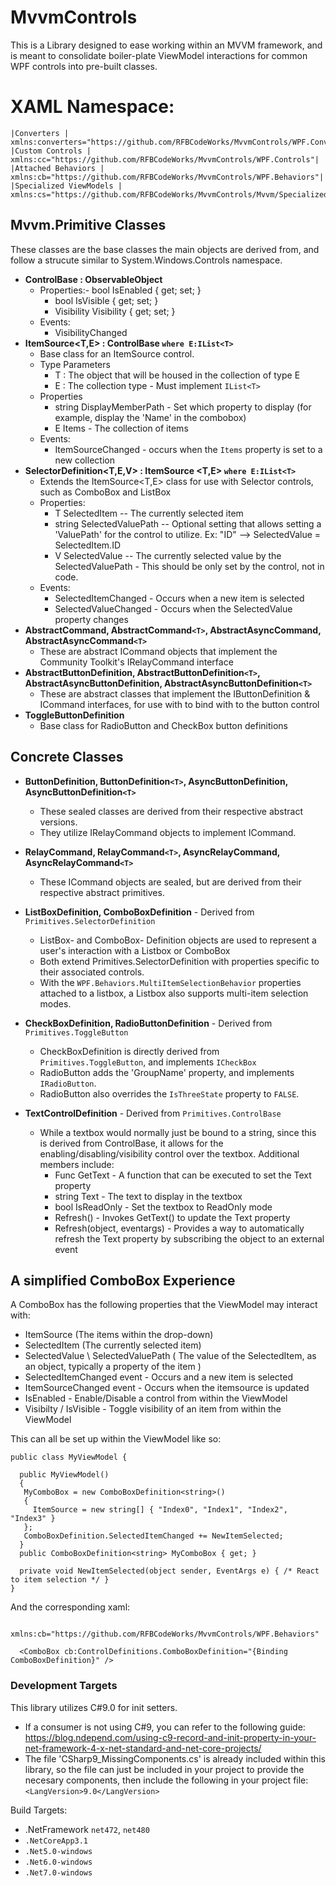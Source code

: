

# MvvmControls
 This is a Library designed to ease working within an MVVM framework, and is meant to consolidate boiler-plate ViewModel interactions for common WPF controls into pre-built classes. 

# XAML Namespace:

	
	|Converters | xmlns:converters="https://github.com/RFBCodeWorks/MvvmControls/WPF.Converters"|
	|Custom Controls | xmlns:cc="https://github.com/RFBCodeWorks/MvvmControls/WPF.Controls"|
    |Attached Behaviors | xmlns:cb="https://github.com/RFBCodeWorks/MvvmControls/WPF.Behaviors"|
    |Specialized ViewModels | xmlns:cs="https://github.com/RFBCodeWorks/MvvmControls/Mvvm/Specialized"|
    

## Mvvm.Primitive Classes
These classes are the base classes the main objects are derived from, and follow a strucute similar to System.Windows.Controls namespace.

- **ControlBase : ObservableObject**
	- Properties:- bool IsEnabled { get; set; }
	   - bool IsVisible { get; set; }
	   - Visibility Visibility { get; set; }
   - Events:
	   - VisibilityChanged   
- **ItemSource<T,E> : ControlBase `where E:IList<T>`**
	- Base class for an ItemSource control. 
	- Type Parameters
	   - T : The object that will be housed in the collection of type E
	   - E : The collection type - Must implement `IList<T>`
   - Properties
	   - string DisplayMemberPath - Set which property to display (for example, display the 'Name' in the combobox)
	   - E Items - The collection of items
   - Events:
	   - ItemSourceChanged - occurs when the `Items` property is set to a new collection
- **SelectorDefinition<T,E,V> : ItemSource <T,E> `where E:IList<T>`**
	- Extends the ItemSource<T,E> class for use with Selector controls, such as ComboBox and ListBox
	- Properties:
	   - T SelectedItem -- The currently selected item
	   - string SelectedValuePath -- Optional setting that allows setting a 'ValuePath' for the control to utilize. Ex: "ID" --> SelectedValue = SelectedItem.ID
	   - V SelectedValue -- The currently selected value by the SelectedValuePath - This should be only set by the control, not in code.
   - Events:
	   - SelectedItemChanged - Occurs when a new item is selected
	   - SelectedValueChanged - Occurs when the SelectedValue property changes
- **AbstractCommand,  AbstractCommand`<T>`, AbstractAsyncCommand, AbstractAsyncCommand`<T>`**
   - These are abstract ICommand objects that implement the Community Toolkit's IRelayCommand interface
- **AbstractButtonDefinition, AbstractButtonDefinition`<T>`, AbstractAsyncButtonDefinition, AbstractAsyncButtonDefinition`<T>`**
   - These are abstract classes that implement the IButtonDefinition & ICommand interfaces, for use with to bind with to the button control  
 - **ToggleButtonDefinition**
   - Base class for RadioButton and CheckBox button definitions

## Concrete Classes
- **ButtonDefinition, ButtonDefinition`<T>`, AsyncButtonDefinition, AsyncButtonDefinition`<T>`**
	- These sealed classes are derived from their respective abstract versions.
	- They utilize IRelayCommand objects to implement ICommand. 
- **RelayCommand, RelayCommand`<T>`, AsyncRelayCommand, AsyncRelayCommand`<T>`**
	- These ICommand objects are sealed, but are derived from their respective abstract primitives.
- **ListBoxDefinition, ComboBoxDefinition** - Derived from `Primitives.SelectorDefinition`
   - ListBox- and ComboBox- Definition objects are used to represent a user's interaction with a Listbox or ComboBox
   - Both extend Primitives.SelectorDefinition with properties specific to their associated controls.
   - With the `WPF.Behaviors.MultiItemSelectionBehavior` properties attached to a listbox, a Listbox also supports multi-item selection modes.
- **CheckBoxDefinition, RadioButtonDefinition** - Derived from `Primitives.ToggleButton`
   - CheckBoxDefinition is directly derived from `Primitives.ToggleButton`, and implements `ICheckBox`
   - RadioButton adds the 'GroupName' property, and implements `IRadioButton`. 
   - RadioButton also overrides the `IsThreeState` property to `FALSE`.
   
- **TextControlDefinition** -  Derived from `Primitives.ControlBase`
   - While a textbox would normally just be bound to a string, since this is derived from ControlBase, it allows for the enabling/disabling/visibility control over the textbox.
   Additional members include:
	   - Func<string> GetText - A function that can be executed to set the Text property
	   - string Text - The text to display in the textbox
	   - bool IsReadOnly - Set the textbox to ReadOnly mode
	   - Refresh() - Invokes GetText() to update the Text property
	   - Refresh(object, eventargs) - Provides a way to automatically refresh the Text property by subscribing the object to an external event

## A simplified ComboBox Experience
 
A ComboBox has the following properties that the ViewModel may interact with:
- ItemSource (The items within the drop-down)
- SelectedItem (The currently selected item)
- SelectedValue \ SelectedValuePath ( The value of the SelectedItem, as an object, typically a property of the item )
- SelectedItemChanged event - Occurs and a new item is selected
- ItemSourceChanged event - Occurs when the itemsource is updated
- IsEnabled - Enable/Disable a control from within the ViewModel
- Visibilty / IsVisible - Toggle visibility of an item from within the ViewModel
  
  
 This can all be set up within the ViewModel like so:
```
public class MyViewModel {

  public MyViewModel()
  {
   MyComboBox = new ComboBoxDefinition<string>()
   {
     ItemSource = new string[] { "Index0", "Index1", "Index2", "Index3" }
   };
   ComboBoxDefinition.SelectedItemChanged += NewItemSelected;
  }
  public ComboBoxDefinition<string> MyComboBox { get; }

  private void NewItemSelected(object sender, EventArgs e) { /* React to item selection */ } 
}
```  
And the corresponding xaml:
```
	xmlns:cb="https://github.com/RFBCodeWorks/MvvmControls/WPF.Behaviors"
	
  <ComboBox cb:ControlDefinitions.ComboBoxDefinition="{Binding ComboBoxDefinition}" />
```

### Development Targets

This library utilizes C#9.0 for init setters.
- If a consumer is not using C#9, you can refer to the following guide: https://blog.ndepend.com/using-c9-record-and-init-property-in-your-net-framework-4-x-net-standard-and-net-core-projects/
 - The file 'CSharp9_MissingComponents.cs' is already included within this library, so the file can just be included in your project to provide the necesary components, then include the following in your project file: `<LangVersion>9.0</LangVersion>`

Build Targets:
- .NetFramework `net472`, `net480`
- `.NetCoreApp3.1`
- `.Net5.0-windows`
- `.Net6.0-windows`
- `.Net7.0-windows`

